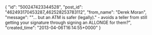  {
   "id": "500247423344528",
   "post_id": "462493170453287_462528253783112",
   "from_name": "Derek Moran",
   "message": "\"... but an ATM is safer (legally).\" - avoids a teller from still getting your signature through signing an ALLONGE for them?",
   "created_time": "2013-04-06T16:14:55+0000"
 }
